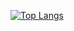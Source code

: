 [![Top Langs](https://github-readme-stats.vercel.app/api/top-langs/?username=ss0809&layout=compact)](https://github.com/anuraghazra/github-readme-stats)
